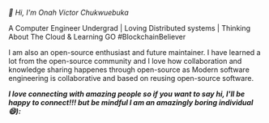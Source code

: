 <p><i>👋 Hi, I'm Onah Victor Chukwuebuka</i><p>
A Computer Engineer Undergrad | Loving Distributed systems | Thinking About The Cloud & Learning GO #BlockchainBeliever

I am also an open-source enthusiast and future maintainer. I have learned a lot from the open-source community and I love how collaboration and knowledge sharing happenes through open-source as Modern software engineering is collaborative and based on reusing open-source software. 

<!-- <p align="center">
  <img width="400" height="300" src="https://github.com/abhisheknaiidu/abhisheknaiidu/raw/master/code.gif?raw=true" alt="">
</p>
 -->
<b><i>I love connecting with amazing people so if you want to say hi, I'll be happy to connect!!! but be mindful I am an amazingly boring individual 😄):</i></b>



